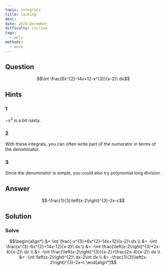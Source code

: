 ```yaml
---
topic: integrals
title: lacking
desc: 
date: 2024 December
difficulty: incline
tags:
  - poly
methods:
  - work
---
```



## Question
```math
\int \frac{6x^{2}-14x+12-x^{3}}{x-2}\ dx
```


## Hints

### 1
$-x^3$ is a bit nasty.

### 2
With these integrals, you can often write part of the numerator in terms of the denominator.

### 3
Since the denominator is simple, you could also try polynomial long division.


## Answer
```math
-\frac{1}{3}\left(x-2\right)^{3}-2x-c
```


## Solution

### Solve
```math
\begin{align*}
  &= \int \frac{-x^{3}+6x^{2}-14x+12}{x-2}\ dx
  \\ &= -\int \frac{x^{3}-6x^{2}+14x-12}{x-2}\ dx
  \\ &= -\int \frac{\left(x-2\right)^{3}+2x-4}{x-2}\ dx
  \\ &= -\int \frac{\left(x-2\right)^{3}}{x-2}+\frac{2x-4}{x-2}\ dx
  \\ &= -\int \left(x-2\right)^{2}\ dx-2\int dx
  \\ &= -\frac{1}{3}\left(x-2\right)^{3}-2x-c
\end{align*}
```
